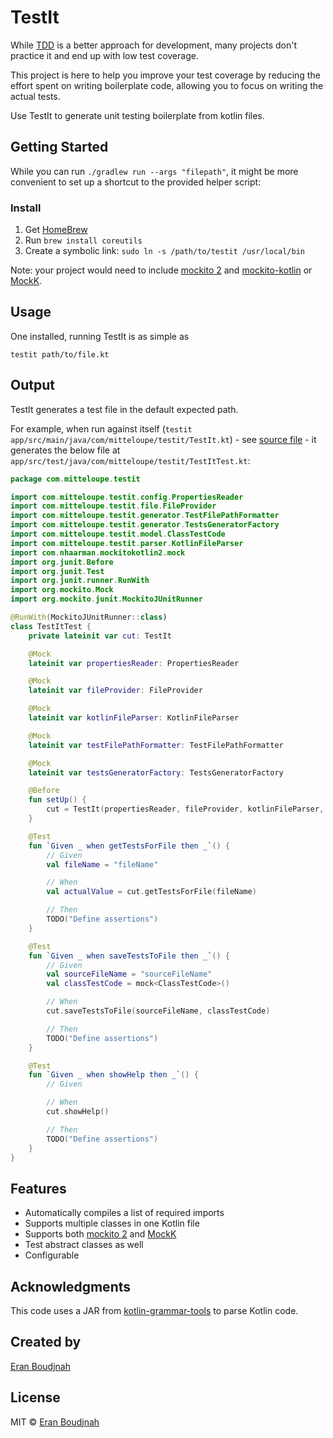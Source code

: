 # TestIt

While [TDD](https://en.wikipedia.org/wiki/Test-driven_development) is a better approach for development, many projects don't practice it and end up with low test coverage.

This project is here to help you improve your test coverage by reducing the effort spent on writing boilerplate code, allowing you to focus on writing the actual tests.

Use TestIt to generate unit testing boilerplate from kotlin files.

## Getting Started

While you can run `./gradlew run --args "filepath"`, it might be more convenient to set up a shortcut to the provided helper script:

### Install

1. Get [HomeBrew](https://brew.sh/)
2. Run `brew install coreutils`
3. Create a symbolic link: `sudo ln -s /path/to/testit /usr/local/bin`

Note: your project would need to include [mockito 2](https://site.mockito.org/) and [mockito-kotlin](https://github.com/nhaarman/mockito-kotlin) or [MockK](https://mockk.io/).

## Usage

One installed, running TestIt is as simple as

`testit path/to/file.kt`

## Output

TestIt generates a test file in the default expected path.

For example, when run against itself (`testit app/src/main/java/com/mitteloupe/testit/TestIt.kt`) -
see [source file](https://github.com/EranBoudjnah/TestIt/blob/master/app/src/main/java/com/mitteloupe/testit/TestIt.kt) -
it generates the below file at `app/src/test/java/com/mitteloupe/testit/TestItTest.kt`:

```kotlin
package com.mitteloupe.testit

import com.mitteloupe.testit.config.PropertiesReader
import com.mitteloupe.testit.file.FileProvider
import com.mitteloupe.testit.generator.TestFilePathFormatter
import com.mitteloupe.testit.generator.TestsGeneratorFactory
import com.mitteloupe.testit.model.ClassTestCode
import com.mitteloupe.testit.parser.KotlinFileParser
import com.nhaarman.mockitokotlin2.mock
import org.junit.Before
import org.junit.Test
import org.junit.runner.RunWith
import org.mockito.Mock
import org.mockito.junit.MockitoJUnitRunner

@RunWith(MockitoJUnitRunner::class)
class TestItTest {
    private lateinit var cut: TestIt

    @Mock
    lateinit var propertiesReader: PropertiesReader

    @Mock
    lateinit var fileProvider: FileProvider

    @Mock
    lateinit var kotlinFileParser: KotlinFileParser

    @Mock
    lateinit var testFilePathFormatter: TestFilePathFormatter

    @Mock
    lateinit var testsGeneratorFactory: TestsGeneratorFactory

    @Before
    fun setUp() {
        cut = TestIt(propertiesReader, fileProvider, kotlinFileParser, testFilePathFormatter, testsGeneratorFactory)
    }

    @Test
    fun `Given _ when getTestsForFile then _`() {
        // Given
        val fileName = "fileName"

        // When
        val actualValue = cut.getTestsForFile(fileName)

        // Then
        TODO("Define assertions")
    }

    @Test
    fun `Given _ when saveTestsToFile then _`() {
        // Given
        val sourceFileName = "sourceFileName"
        val classTestCode = mock<ClassTestCode>()

        // When
        cut.saveTestsToFile(sourceFileName, classTestCode)

        // Then
        TODO("Define assertions")
    }

    @Test
    fun `Given _ when showHelp then _`() {
        // Given

        // When
        cut.showHelp()

        // Then
        TODO("Define assertions")
    }
}
```

## Features

* Automatically compiles a list of required imports
* Supports multiple classes in one Kotlin file
* Supports both [mockito 2](https://site.mockito.org/) and [MockK](https://mockk.io/)
* Test abstract classes as well
* Configurable

## Acknowledgments

This code uses a JAR from [kotlin-grammar-tools](https://github.com/Kotlin/grammar-tools) to parse Kotlin code.

## Created by
[Eran Boudjnah](https://www.linkedin.com/in/eranboudjnah)

## License
MIT © [Eran Boudjnah](https://www.linkedin.com/in/eranboudjnah)